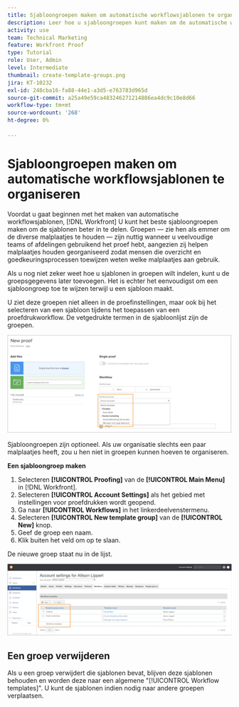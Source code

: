 ```yaml
---
title: Sjabloongroepen maken om automatische workflowsjablonen te organiseren
description: Leer hoe u sjabloongroepen kunt maken om de automatische werkstroomsjablonen voor proefdrukken te organiseren die u maakt.
activity: use
team: Technical Marketing
feature: Workfront Proof
type: Tutorial
role: User, Admin
level: Intermediate
thumbnail: create-template-groups.png
jira: KT-10232
exl-id: 248cba16-fa88-44e1-a3d5-e763783d965d
source-git-commit: a25a49e59ca483246271214886ea4dc9c10e8d66
workflow-type: tm+mt
source-wordcount: '268'
ht-degree: 0%

---
```


# Sjabloongroepen maken om automatische workflowsjablonen te organiseren

Voordat u gaat beginnen met het maken van automatische workflowsjablonen, [!DNL Workfront] U kunt het beste sjabloongroepen maken om de sjablonen beter in te delen. Groepen — zie hen als emmer om de diverse malplaatjes te houden — zijn nuttig wanneer u veelvoudige teams of afdelingen gebruikend het proef hebt, aangezien zij helpen malplaatjes houden georganiseerd zodat mensen die overzicht en goedkeuringsprocessen toewijzen weten welke malplaatjes aan gebruik.

Als u nog niet zeker weet hoe u sjablonen in groepen wilt indelen, kunt u de groepsgegevens later toevoegen. Het is echter het eenvoudigst om een sjabloongroep toe te wijzen terwijl u een sjabloon maakt.

U ziet deze groepen niet alleen in de proefinstellingen, maar ook bij het selecteren van een sjabloon tijdens het toepassen van een proefdrukworkflow. De vetgedrukte termen in de sjabloonlijst zijn de groepen.

![Sjabloongroepen worden vet weergegeven wanneer u een sjabloon selecteert](assets/proof-system-setups-template-group-show-on-upload.png)

Sjabloongroepen zijn optioneel. Als uw organisatie slechts een paar malplaatjes heeft, zou u hen niet in groepen kunnen hoeven te organiseren.

**Een sjabloongroep maken**

1. Selecteren **[!UICONTROL Proofing]** van de **[!UICONTROL Main Menu]** in [!DNL Workfront].
1. Selecteren **[!UICONTROL Account Settings]** als het gebied met instellingen voor proefdrukken wordt geopend.
1. Ga naar **[!UICONTROL Workflows]** in het linkerdeelvenstermenu.
1. Selecteren **[!UICONTROL New template group]** van de **[!UICONTROL New]** knop.
1. Geef de groep een naam.
1. Klik buiten het veld om op te slaan.

De nieuwe groep staat nu in de lijst.

![Lijst met sjabloongroepen in instellingen voor proefwerkstromen](assets/proof-system-setups-template-group-groups-set-up.png)

## Een groep verwijderen

Als u een groep verwijdert die sjablonen bevat, blijven deze sjablonen behouden en worden deze naar een algemene &quot;[!UICONTROL Workflow templates]&quot;. U kunt de sjablonen indien nodig naar andere groepen verplaatsen.

<!--
Learn More Icon
Create and manage Automated Workflow templates
-->
